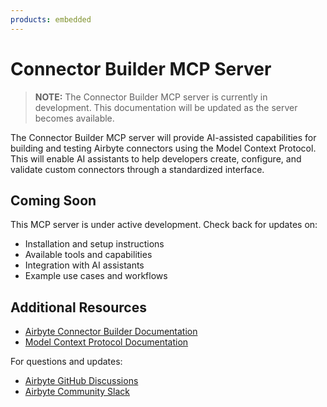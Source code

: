 ```yaml
---
products: embedded
---
```


# Connector Builder MCP Server

> **NOTE:**
> The Connector Builder MCP server is currently in development. This documentation will be updated as the server becomes available.

The Connector Builder MCP server will provide AI-assisted capabilities for building and testing Airbyte connectors using the Model Context Protocol. This will enable AI assistants to help developers create, configure, and validate custom connectors through a standardized interface.

## Coming Soon

This MCP server is under active development. Check back for updates on:

- Installation and setup instructions
- Available tools and capabilities
- Integration with AI assistants
- Example use cases and workflows

## Additional Resources

- [Airbyte Connector Builder Documentation](https://docs.airbyte.com/connector-development/connector-builder-ui/overview)
- [Model Context Protocol Documentation](https://modelcontextprotocol.io/)

For questions and updates:

- [Airbyte GitHub Discussions](https://github.com/airbytehq/airbyte/discussions)
- [Airbyte Community Slack](https://airbyte.com/community)

